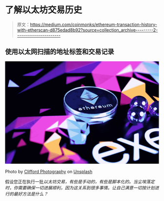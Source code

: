 # 了解以太坊交易历史

> 原文：<https://medium.com/coinmonks/ethereum-transaction-history-with-etherscan-d875edad8b92?source=collection_archive---------2----------------------->

## 使用以太网扫描的地址标签和交易记录

![](img/82e4268ceea8361da6d8784bae529311.png)

Photo by [Clifford Photography](https://unsplash.com/@cliffordgatewood?utm_source=unsplash&utm_medium=referral&utm_content=creditCopyText) on [Unsplash](https://unsplash.com/s/photos/ethereum?utm_source=unsplash&utm_medium=referral&utm_content=creditCopyText)

假设您正在执行一批*以太坊交易，有些是手动的，有些是脚本化的。当尘埃落定时，你需要确保一切进展顺利，因为这关系到很多事情。让自己满意一切按计划进行的最好方法是什么？*